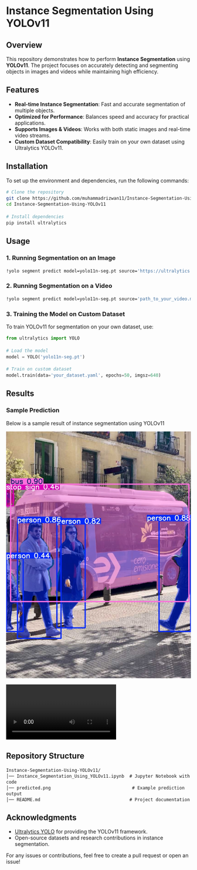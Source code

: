 # Instance Segmentation Using YOLOv11

## Overview
This repository demonstrates how to perform **Instance Segmentation** using **YOLOv11**. The project focuses on accurately detecting and segmenting objects in images and videos while maintaining high efficiency.

## Features
- **Real-time Instance Segmentation**: Fast and accurate segmentation of multiple objects.
- **Optimized for Performance**: Balances speed and accuracy for practical applications.
- **Supports Images & Videos**: Works with both static images and real-time video streams.
- **Custom Dataset Compatibility**: Easily train on your own dataset using Ultralytics YOLOv11.

## Installation
To set up the environment and dependencies, run the following commands:

```bash
# Clone the repository
git clone https://github.com/muhammadrizwan11/Instance-Segmentation-Using-YOLOv11.git
cd Instance-Segmentation-Using-YOLOv11

# Install dependencies
pip install ultralytics
```

## Usage
### 1. Running Segmentation on an Image
```bash
!yolo segment predict model=yolo11n-seg.pt source='https://ultralytics.com/images/bus.jpg'
```

### 2. Running Segmentation on a Video
```bash
!yolo segment predict model=yolo11n-seg.pt source='path_to_your_video.mp4'
```

### 3. Training the Model on Custom Dataset
To train YOLOv11 for segmentation on your own dataset, use:
```python
from ultralytics import YOLO

# Load the model
model = YOLO('yolo11n-seg.pt')

# Train on custom dataset
model.train(data='your_dataset.yaml', epochs=50, imgsz=640)
```

## Results
### Sample Prediction
Below is a sample result of instance segmentation using YOLOv11

![Predicted Image](predicted.jpg)



![Watch the video](full.mp4)

## Repository Structure
```
Instance-Segmentation-Using-YOLOv11/
│── Instance_Segmentation_Using_YOLOv11.ipynb  # Jupyter Notebook with code
│── predicted.png                               # Example prediction output
│── README.md                                  # Project documentation
```

## Acknowledgments
- [Ultralytics YOLO](https://github.com/ultralytics/ultralytics) for providing the YOLOv11 framework.
- Open-source datasets and research contributions in instance segmentation.


For any issues or contributions, feel free to create a pull request or open an issue!

